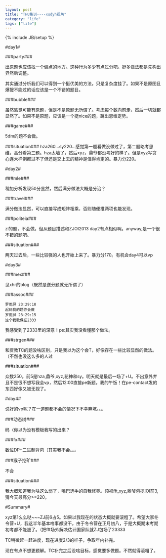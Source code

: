 ```yaml
---
layout: post
title: "THU集训----xudyh视角"
category: "life"
tags: ["life"]
---
```

{% include JB/setup %}

#day1#

###party###

出原题也应该找一个偏点的地方。这种行为多少有点过分吧。挺多做法都是先构出界然后调整。

其实通过分析我们可以得到一个挺优美的方法，只是复杂度挂了。如果不是原图且爆搜不能过的话应该是一个不错的题目。

###bubble###

虽然感觉可能有原题，但是不是原题无所谓了。考虑每个数向前走，然后一切就都显然了。如果不是原题，应该是一个挺nice的题，跳出思维定势。

###game###

5dm的题不会做。

###situation###
hza260...sy220...感觉第一题看做没做过了，第二题略考思维，高分看第三题。hza太墙了，然后xyz，鼎爷都没考好的样子。但是xyz写贪心连大样例都过不了但还是交上去的精神是值得肯定的。暴力分220。

#day2#

###mle###

稍加分析发现50分显然，然后满分做法大概是分治？

###travel###

满分做法显然，可以直接写成矩阵相乘，否则随便推两项也能发现。

###politeia###

zl的题，不会做。但从题目描述和ZJOI2013 day2有点相似啊。anyway,是一个很不错的题吧。

###situation###

两天过去后，一些比较强的人也开始上来了。暴力分170。有机会day4可以vp

#day3#

###mex###

见xhr的blog（既然是送分题就无所谓了）

###assoc###

	罗雨屏 23:29:10 
	起码我的题你会做
	罗雨屏 23:29:15 
	这个我敢保证2333

我感受到了2333里的深意！ps:其实我没看懂那个做法。

###strgen###

和贾教TC的题没啥区别，只是我以为这个会T，好像存在一些比较显然的做法。（不然也没这么多的人过

###situation###

众数250。前5是hza,鼎爷,xyz,花神和sy。明天就是最后一场了+U。不出意外并且不是很不想写我会vp，然后12:00直接pe新题，我的午饭！在pe-contact发的东西好像又被无视了。

#day4#

说好的vp呢？在一道题都不会的情况下不幸弃坑。。。

###动态树###

码（你以为没有模板我写的出来？

###fx###

数位DP+二进制背包（其实我不会。。。

###猴子挖矿###

不会

###situation###

我大概知道我为啥这么弱了，嘴巴选手的自我修养。预祝fft,xyz,鼎爷包揽IOI前3,猜今天最高分>=220。

#Summary#

xyz第1么么哒~~~ZJ前6占5。如果以我现在的状态大概就要滚粗了。希望大家冬令营+U，我这半年基本啥事都没干。由于冬令营在正月初八，于是大概期末考期初考都不能翘了。（把fft场外解决估计国家队就ZJ包场了23333

TC稍微赶一赶进度，现在进度2/3的样子，争取年内补完。

现在有点不想更题解。TC补完之后没啥目标，感觉要多做题。不然就得滚粗了。